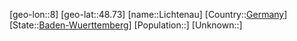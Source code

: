 ﻿---
location: [48.73,8]
type: City
tags:
- geo/City


SpocWebEntityId: 31980
isDeleted: false
confidential: public

---
[geo-lon::8]
[geo-lat::48.73]
[name::Lichtenau]
[Country::[Germany](geo/Continent/Europe/Germany.md)]
[State::[Baden-Wuerttemberg](geo/Continent/Europe/Germany/Baden-Wuerttemberg.md)]
[Population::]
[Unknown::]

